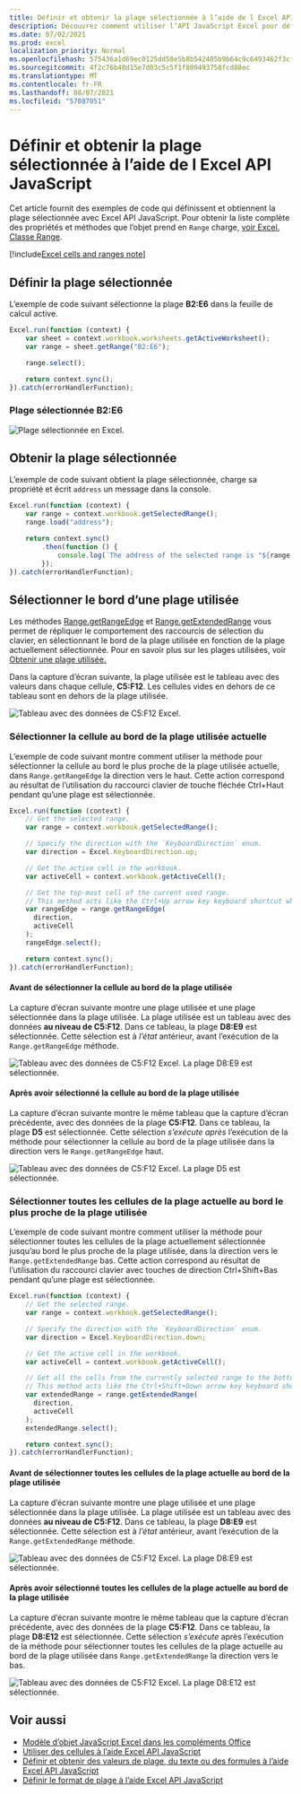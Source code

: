 ```yaml
---
title: Définir et obtenir la plage sélectionnée à l’aide de l Excel API JavaScript
description: Découvrez comment utiliser l’API JavaScript Excel pour définir et obtenir la plage sélectionnée à l’aide de Excel API JavaScript.
ms.date: 07/02/2021
ms.prod: excel
localization_priority: Normal
ms.openlocfilehash: 575436a1d69ec0125dd58e5b8b542405b9b64c9c6493462f3cf7512dcf0f0f02
ms.sourcegitcommit: 4f2c76b48d15e7d03c5c5f1f809493758fcd88ec
ms.translationtype: MT
ms.contentlocale: fr-FR
ms.lasthandoff: 08/07/2021
ms.locfileid: "57087051"
---
```

# <a name="set-and-get-the-selected-range-using-the-excel-javascript-api"></a>Définir et obtenir la plage sélectionnée à l’aide de l Excel API JavaScript

Cet article fournit des exemples de code qui définissent et obtiennent la plage sélectionnée avec Excel API JavaScript. Pour obtenir la liste complète des propriétés et méthodes que l’objet prend en `Range` charge, [voir Excel. Classe Range](/javascript/api/excel/excel.range).

[!include[Excel cells and ranges note](../includes/note-excel-cells-and-ranges.md)]

## <a name="set-the-selected-range"></a>Définir la plage sélectionnée

L’exemple de code suivant sélectionne la plage **B2:E6** dans la feuille de calcul active.

```js
Excel.run(function (context) {
    var sheet = context.workbook.worksheets.getActiveWorksheet();
    var range = sheet.getRange("B2:E6");

    range.select();

    return context.sync();
}).catch(errorHandlerFunction);
```

### <a name="selected-range-b2e6"></a>Plage sélectionnée  B2:E6

![Plage sélectionnée en Excel.](../images/excel-ranges-set-selection.png)

## <a name="get-the-selected-range"></a>Obtenir la plage sélectionnée

L’exemple de code suivant obtient la plage sélectionnée, charge sa propriété et écrit `address` un message dans la console.

```js
Excel.run(function (context) {
    var range = context.workbook.getSelectedRange();
    range.load("address");

    return context.sync()
        .then(function () {
            console.log(`The address of the selected range is "${range.address}"`);
        });
}).catch(errorHandlerFunction);
```

## <a name="select-the-edge-of-a-used-range"></a>Sélectionner le bord d’une plage utilisée

Les méthodes [Range.getRangeEdge](/javascript/api/excel/excel.range#getRangeEdge_direction__activeCell_) et [Range.getExtendedRange](/javascript/api/excel/excel.range#getExtendedRange_directionString__activeCell_) vous permet de répliquer le comportement des raccourcis de sélection du clavier, en sélectionnant le bord de la plage utilisée en fonction de la plage actuellement sélectionnée. Pour en savoir plus sur les plages utilisées, voir [Obtenir une plage utilisée.](excel-add-ins-ranges-get.md#get-used-range)

Dans la capture d’écran suivante, la plage utilisée est le tableau avec des valeurs dans chaque cellule, **C5:F12**. Les cellules vides en dehors de ce tableau sont en dehors de la plage utilisée.

![Tableau avec des données de C5:F12 Excel.](../images/excel-ranges-used-range.png)

### <a name="select-the-cell-at-the-edge-of-the-current-used-range"></a>Sélectionner la cellule au bord de la plage utilisée actuelle

L’exemple de code suivant montre comment utiliser la méthode pour sélectionner la cellule au bord le plus proche de la plage utilisée actuelle, dans `Range.getRangeEdge` la direction vers le haut. Cette action correspond au résultat de l’utilisation du raccourci clavier de touche fléchée Ctrl+Haut pendant qu’une plage est sélectionnée.

```js
Excel.run(function (context) {
    // Get the selected range.
    var range = context.workbook.getSelectedRange();

    // Specify the direction with the `KeyboardDirection` enum.
    var direction = Excel.KeyboardDirection.up;

    // Get the active cell in the workbook.
    var activeCell = context.workbook.getActiveCell();

    // Get the top-most cell of the current used range.
    // This method acts like the Ctrl+Up arrow key keyboard shortcut while a range is selected.
    var rangeEdge = range.getRangeEdge(
      direction,
      activeCell
    );
    rangeEdge.select();

    return context.sync();
}).catch(errorHandlerFunction);
```

#### <a name="before-selecting-the-cell-at-the-edge-of-the-used-range"></a>Avant de sélectionner la cellule au bord de la plage utilisée

La capture d’écran suivante montre une plage utilisée et une plage sélectionnée dans la plage utilisée. La plage utilisée est un tableau avec des données **au niveau de C5:F12**. Dans ce tableau, la plage **D8:E9** est sélectionnée. Cette sélection est à *l’état* antérieur, avant l’exécution de la `Range.getRangeEdge` méthode.

![Tableau avec des données de C5:F12 Excel. La plage D8:E9 est sélectionnée.](../images/excel-ranges-used-range-d8-e9.png)

#### <a name="after-selecting-the-cell-at-the-edge-of-the-used-range"></a>Après avoir sélectionné la cellule au bord de la plage utilisée

La capture d’écran suivante montre le même tableau que la capture d’écran précédente, avec des données de la plage **C5:F12**. Dans ce tableau, la plage **D5** est sélectionnée. Cette sélection *s’exécute après* l’exécution de la méthode pour sélectionner la cellule au bord de la plage utilisée dans la direction vers le `Range.getRangeEdge` haut.

![Tableau avec des données de C5:F12 Excel. La plage D5 est sélectionnée.](../images/excel-ranges-used-range-d5.png)

### <a name="select-all-cells-from-current-range-to-furthest-edge-of-used-range"></a>Sélectionner toutes les cellules de la plage actuelle au bord le plus proche de la plage utilisée

L’exemple de code suivant montre comment utiliser la méthode pour sélectionner toutes les cellules de la plage actuellement sélectionnée jusqu’au bord le plus proche de la plage utilisée, dans la direction vers le `Range.getExtendedRange` bas. Cette action correspond au résultat de l’utilisation du raccourci clavier avec touches de direction Ctrl+Shift+Bas pendant qu’une plage est sélectionnée.

```js
Excel.run(function (context) {
    // Get the selected range.
    var range = context.workbook.getSelectedRange();

    // Specify the direction with the `KeyboardDirection` enum.
    var direction = Excel.KeyboardDirection.down;

    // Get the active cell in the workbook.
    var activeCell = context.workbook.getActiveCell();

    // Get all the cells from the currently selected range to the bottom-most edge of the used range.
    // This method acts like the Ctrl+Shift+Down arrow key keyboard shortcut while a range is selected.
    var extendedRange = range.getExtendedRange(
      direction,
      activeCell
    );
    extendedRange.select();

    return context.sync();
}).catch(errorHandlerFunction);
```

#### <a name="before-selecting-all-the-cells-from-the-current-range-to-the-edge-of-the-used-range"></a>Avant de sélectionner toutes les cellules de la plage actuelle au bord de la plage utilisée

La capture d’écran suivante montre une plage utilisée et une plage sélectionnée dans la plage utilisée. La plage utilisée est un tableau avec des données **au niveau de C5:F12**. Dans ce tableau, la plage **D8:E9** est sélectionnée. Cette sélection est à *l’état* antérieur, avant l’exécution de la `Range.getExtendedRange` méthode.

![Tableau avec des données de C5:F12 Excel. La plage D8:E9 est sélectionnée.](../images/excel-ranges-used-range-d8-e9.png)

#### <a name="after-selecting-all-the-cells-from-the-current-range-to-the-edge-of-the-used-range"></a>Après avoir sélectionné toutes les cellules de la plage actuelle au bord de la plage utilisée

La capture d’écran suivante montre le même tableau que la capture d’écran précédente, avec des données de la plage **C5:F12**. Dans ce tableau, la plage **D8:E12** est sélectionnée. Cette sélection *s’exécute* après l’exécution de la méthode pour sélectionner toutes les cellules de la plage actuelle au bord de la plage utilisée dans `Range.getExtendedRange` la direction vers le bas.

![Tableau avec des données de C5:F12 Excel. La plage D8:E12 est sélectionnée.](../images/excel-ranges-used-range-d8-e12.png)

## <a name="see-also"></a>Voir aussi

- [Modèle d’objet JavaScript Excel dans les compléments Office](excel-add-ins-core-concepts.md)
- [Utiliser des cellules à l’aide Excel API JavaScript](excel-add-ins-cells.md)
- [Définir et obtenir des valeurs de plage, du texte ou des formules à l’aide Excel API JavaScript](excel-add-ins-ranges-set-get-values.md)
- [Définir le format de plage à l’aide Excel API JavaScript](excel-add-ins-ranges-set-format.md)
